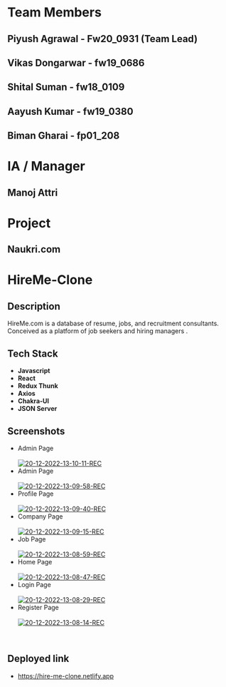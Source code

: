 <h1>Team Members</h1>

<h2>Piyush Agrawal  - Fw20_0931 (Team Lead)</h2>
<h2>Vikas Dongarwar - fw19_0686 </h2>
<h2>Shital Suman - fw18_0109</h2>
<h2>Aayush Kumar - fw19_0380</h2>
<h2>Biman Gharai - fp01_208</h2>

<h1>IA / Manager</h1>
<h2>Manoj Attri</h2>

<h1>Project</h1>
<h2>Naukri.com</h2>


# HireMe-Clone

## Description
HireMe.com is a database of resume, jobs, and recruitment consultants. Conceived as a platform of job seekers and hiring managers .

## Tech Stack

- **Javascript**
- **React**
- **Redux Thunk**
- **Axios**
- **Chakra-UI**
- **JSON Server**


## Screenshots

- Admin Page <br/> <br/>
<a href="https://ibb.co/M2xMYPK"><img src="https://i.ibb.co/2n1gDcR/20-12-2022-13-10-11-REC.png" alt="20-12-2022-13-10-11-REC" border="0"></a>
- Admin Page <br/> <br/>
<a href="https://ibb.co/3YC68h9"><img src="https://i.ibb.co/VpqnhBc/20-12-2022-13-09-58-REC.png" alt="20-12-2022-13-09-58-REC" border="0"></a>
- Profile Page <br/> <br/>
<a href="https://ibb.co/0h5sT5m"><img src="https://i.ibb.co/kQZmjZ5/20-12-2022-13-09-40-REC.png" alt="20-12-2022-13-09-40-REC" border="0"></a>
- Company Page <br/> <br/>
<a href="https://ibb.co/SsgSYdD"><img src="https://i.ibb.co/xCbZ9fK/20-12-2022-13-09-15-REC.png" alt="20-12-2022-13-09-15-REC" border="0"></a>
- Job Page <br/> <br/>
<a href="https://ibb.co/qdnVVK1"><img src="https://i.ibb.co/s2Pzzn3/20-12-2022-13-08-59-REC.png" alt="20-12-2022-13-08-59-REC" border="0"></a>
- Home Page <br/> <br/>
<a href="https://ibb.co/C542Sp2"><img src="https://i.ibb.co/ynKSxmS/20-12-2022-13-08-47-REC.png" alt="20-12-2022-13-08-47-REC" border="0"></a>
- Login Page <br/> <br/>
<a href="https://ibb.co/tHyzkWN"><img src="https://i.ibb.co/j87zB1x/20-12-2022-13-08-29-REC.png" alt="20-12-2022-13-08-29-REC" border="0"></a>
- Register Page <br/> <br/>
<a href="https://ibb.co/3MmJSn6"><img src="https://i.ibb.co/k92dqtb/20-12-2022-13-08-14-REC.png" alt="20-12-2022-13-08-14-REC" border="0"></a>
<br/>

## Deployed link
- https://hire-me-clone.netlify.app

